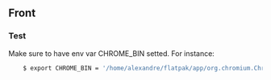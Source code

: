 ## Front

### Test

Make sure to have env var CHROME_BIN setted. For instance:

```sh
    $ export CHROME_BIN = '/home/alexandre/flatpak/app/org.chromium.Chromium/x86_64/stable/active/export/bin/org.chromium.Chromium'
```
